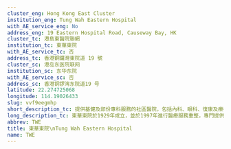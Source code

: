 ```yaml
---
cluster_eng: Hong Kong East Cluster
institution_eng: Tung Wah Eastern Hospital
with_AE_service_eng: No
address_eng: 19 Eastern Hospital Road, Causeway Bay, HK
cluster_tc: 港島東醫院聯網
institution_tc: 東華東院
with_AE_service_tc: 否
address_tc: 香港銅鑼灣東院道 19 號
cluster_sc: 港岛东医院联网
institution_sc: 东华东院
with_AE_service_sc: 否
address_sc: 香港铜锣湾东院道19 号
latitude: 22.274725068
longitude: 114.19026433
slug: vvf9eegmhp
short_description_tc: 提供基健及部份專科服務的社區醫院，包括內科、眼科、復康及療養服務。
long_description_tc: 東華東院於1929年成立，並於1997年進行醫療服務重整，專門提供社區為本的全科、專科和日間醫療服務。此外，醫院亦與社區伙伴緊密合作，舉辦共同護理計劃、健康講座和各類外展活動，加強市民的健康意識。
abbrev: TWE
title: 東華東院\nTung Wah Eastern Hospital
name: TWE
---
```

